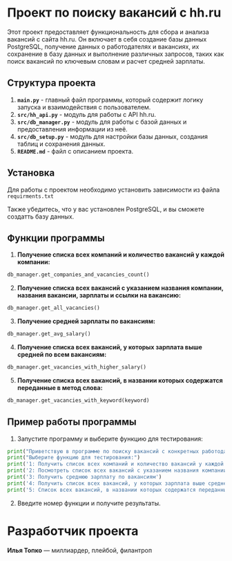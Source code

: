 
# Проект по поиску вакансий с hh.ru

Этот проект предоставляет функциональность для сбора и анализа вакансий с сайта hh.ru. Он включает в себя создание базы данных PostgreSQL, получение данных о работодателях и вакансиях, их сохранение в базу данных и выполнение различных запросов, таких как поиск вакансий по ключевым словам и расчет средней зарплаты.

## Структура проекта

1. **`main.py`** - главный файл программы, который содержит логику запуска и взаимодействия с пользователем.
2. **`src/hh_api.py`** - модуль для работы с API hh.ru.
3. **`src/db_manager.py`** - модуль для работы с базой данных и предоставления информации из неё.
4. **`src/db_setup.py`** - модуль для настройки базы данных, создания таблиц и сохранения данных.
5. **`README.md`** - файл с описанием проекта.

## Установка

Для работы с проектом необходимо установить зависимости из файла `requirments.txt`

Также убедитесь, что у вас установлен PostgreSQL, и вы сможете создатть базу данных.

## Функции программы

1. **Получение списка всех компаний и количество вакансий у каждой компании:**

```python
db_manager.get_companies_and_vacancies_count()
```

2. **Получение списка всех вакансий с указанием названия компании, названия вакансии, зарплаты и ссылки на вакансию:**

```python
db_manager.get_all_vacancies()
```

3. **Получение средней зарплаты по вакансиям:**

```python
db_manager.get_avg_salary()
```

4. **Получение списка всех вакансий, у которых зарплата выше средней по всем вакансиям:**

```python
db_manager.get_vacancies_with_higher_salary()
```

5. **Получение списка всех вакансий, в названии которых содержатся переданные в метод слова:**

```python
db_manager.get_vacancies_with_keyword(keyword)
```

## Пример работы программы

1. Запустите программу и выберите функцию для тестирования:

```python
print("Приветствую в программе по поиску вакансий с конкретных работодателей!")
print("Выберите функцию для тестирования:")
print('1: Получить список всех компаний и количество вакансий у каждой компании')
print('2: Посмотреть список всех вакансий с указанием названия компании, названия вакансии и зарплаты и ссылки на вакансию')
print('3: Получить среднюю зарплату по вакансиям')
print('4: Получить список всех вакансий, у которых зарплата выше средней по всем вакансиям')
print('5: Список всех вакансий, в названии которых содержатся переданные в метод слова, например python')
```

2. Введите номер функции и получите результаты.

# Разработчик проекта
**Илья Топко** — миллиардер, плейбой, филантроп